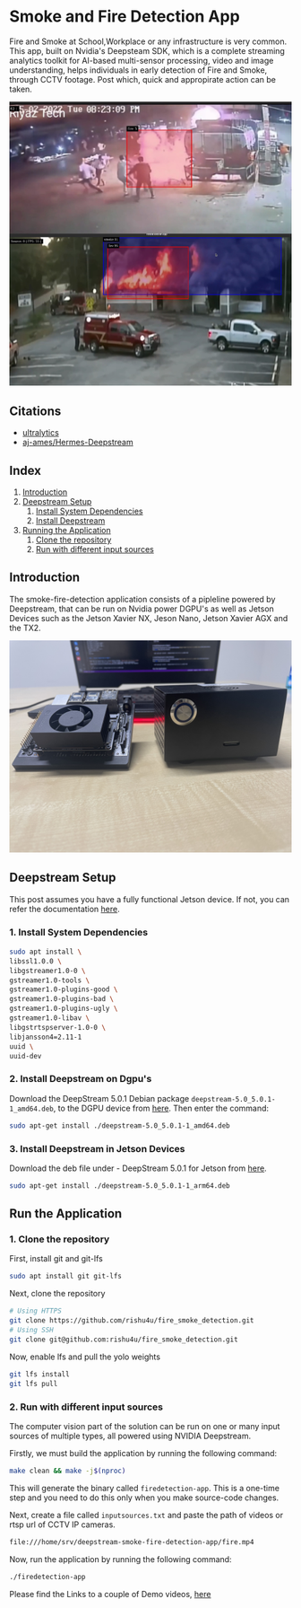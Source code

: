 # Smoke and Fire Detection App

Fire and Smoke at School,Workplace or any infrastructure is very common.  This app, built on Nvidia's Deepsteam SDK, which is a complete streaming analytics toolkit for AI-based multi-sensor processing, video and image understanding, helps individuals in early detection of  Fire and Smoke, through CCTV footage. Post which, quick and appropirate action can be taken.

![Fire Smoke Detection](misc/fire.png) 
## Citations

* [ultralytics](https://github.com/ultralytics)
* [aj-ames/Hermes-Deepstream](https://github.com/aj-ames/Hermes-Deepstream.git)

## Index

1. [Introduction](#Introduction)
2. [Deepstream Setup](#Deepstream-Setup)
    1. [Install System Dependencies](#Install-System-Dependencies)
    2. [Install Deepstream](#Install-Deepstream)
3. [Running the Application](#Running-the-Application)
    1. [Clone the repository](#Cloning-the-repository)
    2. [Run with different input sources](#Run-with-different-input-sources)

## Introduction

The smoke-fire-detection application consists of a pipleline powered by Deepstream, that can be run on Nvidia power DGPU's as well as Jetson Devices such as the Jetson Xavier NX, Jeson Nano, Jetson Xavier AGX and the TX2.

![Jetson](misc/jetson.jpg)

## Deepstream Setup

This post assumes you have a fully functional Jetson device. If not, you can refer the documentation [here](https://docs.nvidia.com/jetson/jetpack/install-jetpack/index.html).

### 1. Install System Dependencies

```sh
sudo apt install \
libssl1.0.0 \
libgstreamer1.0-0 \
gstreamer1.0-tools \
gstreamer1.0-plugins-good \
gstreamer1.0-plugins-bad \
gstreamer1.0-plugins-ugly \
gstreamer1.0-libav \
libgstrtspserver-1.0-0 \
libjansson4=2.11-1
uuid \
uuid-dev
```

### 2. Install Deepstream on Dgpu's

Download the DeepStream 5.0.1 Debian package `deepstream-5.0_5.0.1-1_amd64.deb`, to the DGPU device from [here](https://developer.nvidia.com/assets/Deepstream/5.0/ga/secure/deepstream_sdk_5.0.1_amd64.deb). Then enter the command:

```sh
sudo apt-get install ./deepstream-5.0_5.0.1-1_amd64.deb
```

### 3. Install Deepstream in Jetson Devices

Download the deb file under - DeepStream 5.0.1 for Jetson from [here](https://developer.nvidia.com/deepstream-getting-started).

```sh
sudo apt-get install ./deepstream-5.0_5.0.1-1_arm64.deb
```

## Run the Application

### 1. Clone the repository

First, install git and git-lfs

```sh
sudo apt install git git-lfs
```

Next, clone the repository

```sh
# Using HTTPS
git clone https://github.com/rishu4u/fire_smoke_detection.git
# Using SSH
git clone git@github.com:rishu4u/fire_smoke_detection.git
```

Now, enable lfs and pull the yolo weights

```sh
git lfs install
git lfs pull
```

### 2. Run with different input sources

The computer vision part of the solution can be run on one or many input sources of multiple types, all powered using NVIDIA Deepstream.

Firstly, we must build the application by running the following command:

```sh
make clean && make -j$(nproc)
```

This will generate the binary called `firedetection-app`. This is a one-time step and you need to do this only when you make source-code changes.

Next, create a file called `inputsources.txt` and paste the path of videos or rtsp url of CCTV IP cameras.

```sh
file:///home/srv/deepstream-smoke-fire-detection-app/fire.mp4
```

Now, run the application by running the following command:

```sh
./firedetection-app
```

Please find the Links to a couple of Demo videos, [here](https://youtu.be/sub1Zpz9DT8)
